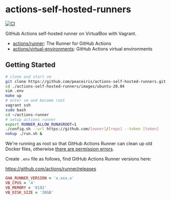# actions-self-hosted-runners

[![CI](https://github.com/peaceiris/actions-self-hosted-runners/actions/workflows/ci.yml/badge.svg?event=push)](https://github.com/peaceiris/actions-self-hosted-runners/actions/workflows/ci.yml)

GitHub Actions self-hosted runner on VirtualBox with Vagrant.

- [actions/runner](https://github.com/actions/runner): The Runner for GitHub Actions
- [actions/virtual-environments](https://github.com/actions/virtual-environments): GitHub Actions virtual environments

## Getting Started

```sh
# clone and start vm
git clone https://github.com/peaceiris/actions-self-hosted-runners.git
cd ./actions-self-hosted-runners/images/ubuntu-20.04
vim .env
make up
# enter vm and become root
vagrant ssh
sudo bash
cd ~/actions-runner
# setup actions runner
export RUNNER_ALLOW_RUNASROOT=1
./config.sh --url https://github.com/[owner]/[repo] --token [token]
nohup ./run.sh &
```

We're running as root so that GitHub Actions Runner can clean up old Docker files, otherwise [there are permission errors](https://github.com/actions/runner/issues/434).

Create `.env` file as follows, find GitHub Actions Runner versions here:

https://github.com/actions/runner/releases

```rb
GHA_RUNNER_VERSION = 'x.xxx.x'
VB_CPUS = '4'
VB_MEMORY = '8192'
VB_DISK_SIZE = '30GB'
```
